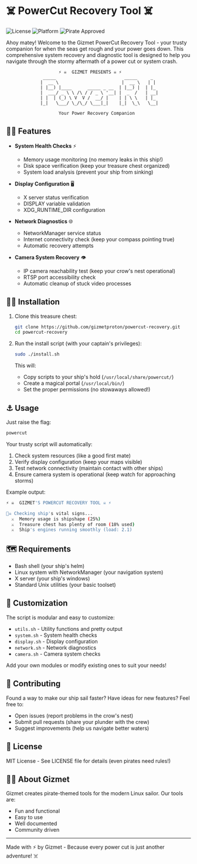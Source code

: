 # ☠️ PowerCut Recovery Tool ☠️

![License](https://img.shields.io/badge/license-MIT-blue.svg)
![Platform](https://img.shields.io/badge/platform-linux-lightgrey.svg)
![Pirate Approved](https://img.shields.io/badge/pirate-approved-FF1B1B.svg)

Ahoy matey! Welcome to the Gizmet PowerCut Recovery Tool - your trusty companion for when the seas get rough and your power goes down. This comprehensive system recovery and diagnostic tool is designed to help you navigate through the stormy aftermath of a power cut or system crash.

```
                    ⚡ ☠️  GIZMET PRESENTS ☠️ ⚡
              _____                          _____     _   
             |  __ \                        |  __ \   | |  
             | |__) |____      _____ _ __  | |__) |  | |_ 
             |  ___/ _ \ \ /\ / / _ \ '__| |  _  /   | __|
             | |  | (_) \ V  V /  __/ |    | | \ \   | |_ 
             |_|   \___/ \_/\_/ \___|_|    |_|  \_\   \__|
                                                
                    Your Power Recovery Companion
```

## 🏴‍☠️ Features

- **System Health Checks** ⚡
  - Memory usage monitoring (no memory leaks in this ship!)
  - Disk space verification (keep your treasure chest organized)
  - System load analysis (prevent your ship from sinking)

- **Display Configuration** 🖥️
  - X server status verification
  - DISPLAY variable validation
  - XDG_RUNTIME_DIR configuration

- **Network Diagnostics** 🌐
  - NetworkManager service status
  - Internet connectivity check (keep your compass pointing true)
  - Automatic recovery attempts

- **Camera System Recovery** 👁️
  - IP camera reachability test (keep your crow's nest operational)
  - RTSP port accessibility check
  - Automatic cleanup of stuck video processes

## 🏴‍☠️ Installation

1. Clone this treasure chest:
   ```bash
   git clone https://github.com/gizmetproton/powercut-recovery.git
   cd powercut-recovery
   ```

2. Run the install script (with your captain's privileges):
   ```bash
   sudo ./install.sh
   ```

   This will:
   - Copy scripts to your ship's hold (`/usr/local/share/powercut/`)
   - Create a magical portal (`/usr/local/bin/`)
   - Set the proper permissions (no stowaways allowed!)

## ⚓ Usage

Just raise the flag:
```bash
powercut
```

Your trusty script will automatically:
1. Check system resources (like a good first mate)
2. Verify display configuration (keep your maps visible)
3. Test network connectivity (maintain contact with other ships)
4. Ensure camera system is operational (keep watch for approaching storms)

Example output:
```bash
⚡ ☠️  GIZMET'S POWERCUT RECOVERY TOOL ☠️ ⚡

🏴‍☠️ Checking ship's vital signs...
  ⚔️  Memory usage is shipshape (25%)
  ⚔️  Treasure chest has plenty of room (18% used)
  ⚔️  Ship's engines running smoothly (load: 2.1)
```

## 🗺️ Requirements

- Bash shell (your ship's helm)
- Linux system with NetworkManager (your navigation system)
- X server (your ship's windows)
- Standard Unix utilities (your basic toolset)

## 🔧 Customization

The script is modular and easy to customize:
- `utils.sh` - Utility functions and pretty output
- `system.sh` - System health checks
- `display.sh` - Display configuration
- `network.sh` - Network diagnostics
- `camera.sh` - Camera system checks

Add your own modules or modify existing ones to suit your needs!

## 🤝 Contributing

Found a way to make our ship sail faster? Have ideas for new features? Feel free to:
- Open issues (report problems in the crow's nest)
- Submit pull requests (share your plunder with the crew)
- Suggest improvements (help us navigate better waters)

## 📜 License

MIT License - See LICENSE file for details (even pirates need rules!)

## 🏴‍☠️ About Gizmet

Gizmet creates pirate-themed tools for the modern Linux sailor. Our tools are:
- Fun and functional
- Easy to use
- Well documented
- Community driven

---
Made with ⚡ by Gizmet - Because every power cut is just another adventure! ☠️
